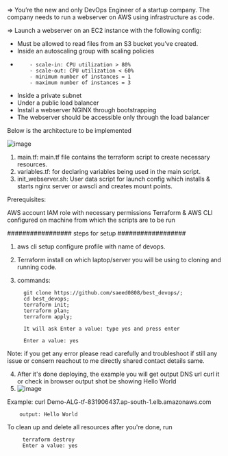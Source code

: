 => You’re the new and only DevOps Engineer of a startup company. The company needs to run a webserver on AWS using infrastructure as code.

=> Launch a webserver on an EC2 instance with the following config:

- Must be allowed to read files from an S3 bucket you’ve created.
- Inside an autoscaling group with scaling policies
-
          - scale-in: CPU utilization > 80%
          - scale-out: CPU utilization < 60%
          - minimum number of instances = 1
          - maximum number of instances = 3
          
- Inside a private subnet
- Under a public load balancer
- Install a webserver NGINX through bootstrapping
- The webserver should be accessible only through the load balancer


Below is the architecture to be implemented

![image](https://user-images.githubusercontent.com/46480999/169019344-15f9fb61-8587-49bd-a2de-bb6534d8fbb6.png)


1. main.tf: main.tf file contains the terraform script to create necessary resources.
2. variables.tf: for declaring variables being used in the main script.
4. init_webserver.sh: User data script for launch config which installs & starts nginx server or awscli and creates mount points.


Prerequisites:

AWS account
IAM role with necessary permissions
Terraform & AWS CLI configured on machine from which the scripts are to be run

################# steps for setup ##################
1. aws cli setup configure profile with name of devops.
2. Terraform install on which laptop/server you will be using to cloning and running code.
3. commands:

         git clone https://github.com/saeed0808/best_devops/;
         cd best_devops;
         terraform init;
         terraform plan;
         terraform apply;
         
         It will ask Enter a value: type yes and press enter
         
         Enter a value: yes


Note: if you get any error please read carefully and troubleshoot if still any issue or consern reachout to me directly shared contact details same.

4. After it's done deploying, the example you will get output DNS url curl it or check in browser output shot be showing Hello World
5.  ![image](https://user-images.githubusercontent.com/46480999/169030542-2eddc7c8-a089-41c5-ade9-c854091586aa.png)

 Example:  curl Demo-ALG-tf-831906437.ap-south-1.elb.amazonaws.com
     
        output: Hello World

To clean up and delete all resources after you're done, run 
         
         terraform destroy
         Enter a value: yes


